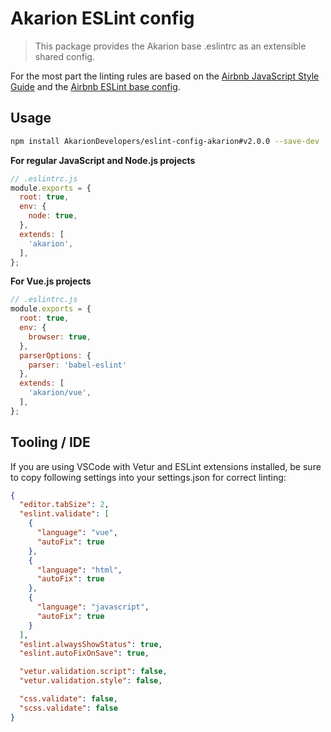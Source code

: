 # Akarion ESLint config

> This package provides the Akarion base .eslintrc as an extensible shared config.

For the most part the linting rules are based on the [Airbnb JavaScript Style Guide](https://github.com/airbnb/javascript) and the [Airbnb ESLint base config](https://www.npmjs.com/package/eslint-config-airbnb-base).

## Usage

```bash
npm install AkarionDevelopers/eslint-config-akarion#v2.0.0 --save-dev
```

**For regular JavaScript and Node.js projects**

```js
// .eslintrc.js
module.exports = {
  root: true,
  env: {
    node: true,
  },
  extends: [
    'akarion',
  ],
};
```

**For Vue.js projects**

```js
// .eslintrc.js
module.exports = {
  root: true,
  env: {
    browser: true,
  },
  parserOptions: {
    parser: 'babel-eslint'
  },
  extends: [
    'akarion/vue',
  ],
};
```

## Tooling / IDE

If you are using VSCode with Vetur and ESLint extensions installed, be sure to copy following settings into your settings.json for correct linting:
```json
{
  "editor.tabSize": 2,
  "eslint.validate": [
    {
      "language": "vue",
      "autoFix": true
    },
    {
      "language": "html",
      "autoFix": true
    },
    {
      "language": "javascript",
      "autoFix": true
    }
  ],
  "eslint.alwaysShowStatus": true,
  "eslint.autoFixOnSave": true,

  "vetur.validation.script": false,
  "vetur.validation.style": false,

  "css.validate": false,
  "scss.validate": false
}
```
